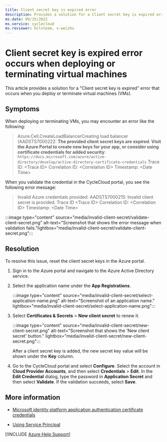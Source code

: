 ```yaml
---
title: Client secret key is expired error
description: Provides a solution for a Client secret key is expired error that occurs when you deploy or terminate virtual machines.
ms.date: 09/15/2022
ms.service: cyclecloud
ms.reviewer: hclvteam, v-weizhu
---
```

# Client secret key is expired error occurs when deploying or terminating virtual machines

This article provides a solution for a "Client secret key is expired" error that occurs when you deploy or terminate virtual machines (VMs).

## Symptoms

When deploying or terminating VMs, you may encounter an error like the following:

> Azure.Cell.CreateLoadBalancerCreating load balancer (AADSTS7000222: **The provided client secret keys are expired. Visit the Azure Portal to create new keys for your app, or consider using certificate credentials for added security**: `https://docs.microsoft.com/azure/active-directory/develop/active-directory-certificate-credentials` Trace ID: \<Trace ID> Correlation ID: \<Correlation ID> Timestamp: \<Date Time>

When you validate the credential in the CycleCloud portal, you see the following error message:

> Invalid Azure credentials provided: AADSTS7000215: Invalid client secret is provided. Trace ID \<Trace ID> Correlation ID: \<Correlation ID> Timestamp: \<Date Time>

:::image type="content" source="media/invalid-client-secret/validate-client-secret.png" alt-text="Screenshot that shows the error message when validation fails."lightbox="media/invalid-client-secret/validate-client-secret.png":::

## Resolution

To resolve this issue, reset the client secret keys in the Azure portal.

1. Sign in to the Azure portal and navigate to the Azure Active Directory service.
2. Select the application name under the **App Registrations**.

   :::image type="content" source="media/invalid-client-secret/select-application-name.png" alt-text="Screenshot of an application name." lightbox="media/invalid-client-secret/select-application-name.png":::

3. Select **Certificates & Secrets** > **New client secret** to renew it.

   :::image type="content" source="media/invalid-client-secret/new-client-secret.png" alt-text="Screenshot that shows the 'New client secret' button." lightbox="media/invalid-client-secret/new-client-secret.png":::

   After a client secret key is added, the new secret key value will be shown under the **Key** column.

4. Go to the CycleCloud portal and select **Configure**. Select the account in **Cloud Provider Accounts**, and then select **Credentials** > **Edit**. In the **Edit Credential** dialog, type the password in **Application Secret** and then select **Validate**. If the validation succeeds, select **Save**.

## More information

- [Microsoft identity platform application authentication certificate credentials](/azure/active-directory/develop/active-directory-certificate-credentials)

- [Using Service Principal](/azure/cyclecloud/how-to/service-principals)

[!INCLUDE [Azure Help Support](../../includes/azure-help-support.md)]
